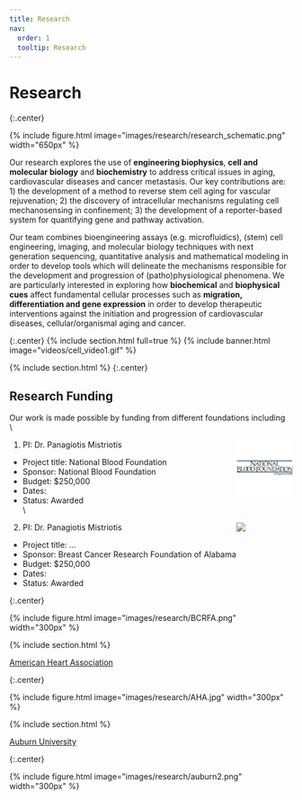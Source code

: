 ```yaml
---
title: Research
nav:
  order: 1
  tooltip: Research
---
```


# <i class="fas fa-microscope"></i>Research

{:.center}

{%
  include figure.html
  image="images/research/research_schematic.png"
  width="650px"
%}

Our research explores the use of **engineering biophysics**, **cell and molecular biology** and **biochemistry** to address critical issues in aging, cardiovascular diseases and cancer metastasis. Our key contributions are: 1) the development of a method to reverse stem cell aging for vascular rejuvenation; 2) the discovery of intracellular mechanisms regulating cell mechanosensing in confinement; 3) the development of a reporter-based system for quantifying gene and pathway activation.

Our team combines bioengineering assays (e.g. microfluidics), (stem) cell engineering, imaging, and molecular biology techniques with next generation sequencing, quantitative analysis and mathematical modeling in order to develop tools which will delineate the mechanisms responsible for the development and progression of (patho)physiological phenomena. We are particularly interested in exploring how **biochemical** and **biophysical cues** affect fundamental cellular processes such as **migration, differentiation and gene expression** in order to develop therapeutic interventions against the initiation and progression of cardiovascular diseases, cellular/organismal aging and cancer.

{:.center}
{% include section.html full=true %}
{% include banner.html image="videos/cell_video1.gif" %}


{% include section.html %}
{:.center}

## Research Funding

Our work is made possible by funding from different foundations including 
\
\
1. PI: Dr. Panagiotis Mistriotis  <img align="right" width="100" src="images/research/nbf.png">
  * Project title: National Blood Foundation
  * Sponsor: National Blood Foundation
  * Budget: $250,000 
  * Dates:
  * Status: Awarded
\
\
2. PI: Dr. Panagiotis Mistriotis  <img align="right" width="100" src="https://github.com/mistriotis-lab/mistriotis-lab.github.io/images/research/nbf.png">
  * Project title: ...
  * Sponsor: Breast Cancer Research Foundation of Alabama
  * Budget: $250,000 
  * Dates:
  * Status: Awarded

{:.center}

{%
  include figure.html
  image="images/research/BCRFA.png"
  width="300px"
%}
    
{% include section.html %}


[American Heart Association](https://www.heart.org/)

{:.center}

{%
  include figure.html
  image="images/research/AHA.jpg"
  width="300px"
%}
    
{% include section.html %}


[Auburn University](https://cws.auburn.edu/ovpr)

{:.center}

{%
  include figure.html
  image="images/research/auburn2.png"
  width="300px"
%}
    
